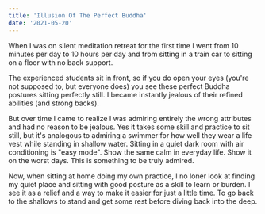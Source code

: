 ```yaml
---
title: 'Illusion Of The Perfect Buddha'
date: '2021-05-20'
---
```


When I was on silent meditation retreat for the first time I went from 10
minutes per day to 10 hours per day and from sitting in a train car to sitting
on a floor with no back support.

The experienced students sit in front, so if you do open your eyes (you're not
supposed to, but everyone does) you see these perfect Buddha postures sitting
perfectly still. I became instantly jealous of their refined abilities (and
strong backs).

But over time I came to realize I was admiring entirely the wrong attributes and
had no reason to be jealous. Yes it takes some skill and practice to sit still,
but it's analogous to admiring a swimmer for how well they wear a life vest
while standing in shallow water. Sitting in a quiet dark room with air
conditioning is "easy mode". Show the same calm in everyday life. Show it on the
worst days. This is something to be truly admired.

Now, when sitting at home doing my own practice, I no loner look at finding my
quiet place and sitting with good posture as a skill to learn or burden. I see
it as a relief and a way to make it easier for just a little time. To go back to
the shallows to stand and get some rest before diving back into the deep.
